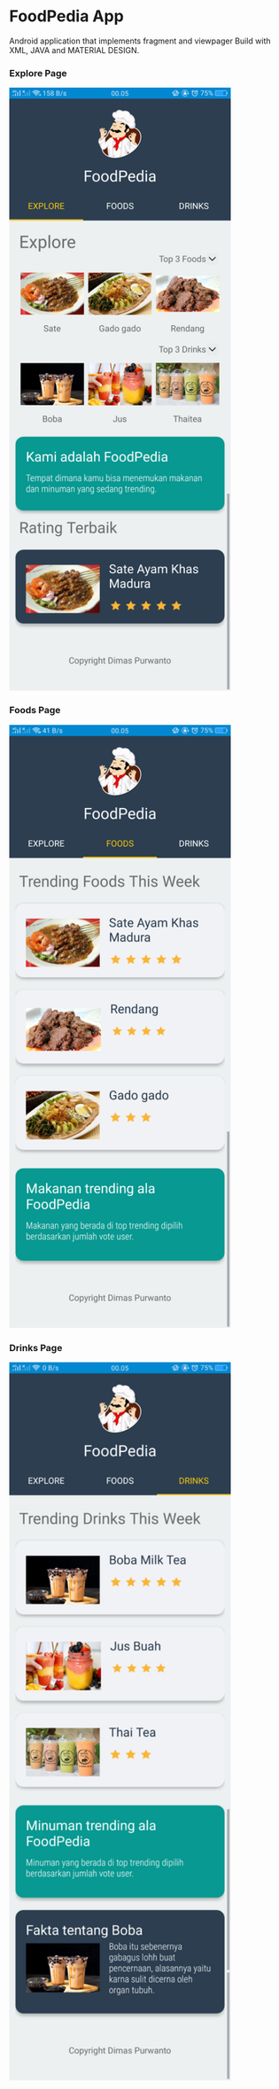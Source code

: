 # FoodPedia App

Android application that implements fragment and viewpager
Build with XML, JAVA and MATERIAL DESIGN.

### Explore Page

<img src="https://github.com/dimasmaspur/FoodPedia-App/blob/master/Screenshot_2020-03-19-00-05-34-33.png" width="400">

### Foods Page

<img src="https://github.com/dimasmaspur/FoodPedia-App/blob/master/Screenshot_2020-03-19-00-05-41-06.png" width="400">

### Drinks Page

<img src="https://github.com/dimasmaspur/FoodPedia-App/blob/master/Screenshot_2020-03-19-00-05-49-12.png" width="400">
